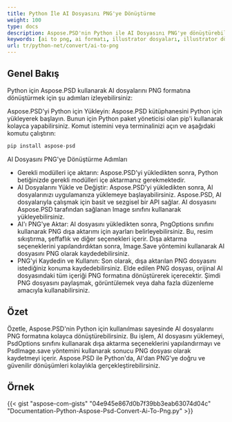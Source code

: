 ```yaml
---
title: Python İle AI Dosyasını PNG'ye Dönüştürme
weight: 100
type: docs
description: Aspose.PSD'nin Python ile AI Dosyasını PNG'ye dönüştürebileceğini kontrol edin.
keywords: [ai to png, ai formatı, illustrator dosyaları, illustrator dönüştürme, png, psd api, python, kod örneği]
url: tr/python-net/convert/ai-to-png
---
```


## **Genel Bakış**
Python için Aspose.PSD kullanarak AI dosyalarını PNG formatına dönüştürmek için şu adımları izleyebilirsiniz:

Aspose.PSD'yi Python için Yükleyin: Aspose.PSD kütüphanesini Python için yükleyerek başlayın. Bunun için Python paket yöneticisi olan pip'i kullanarak kolayca yapabilirsiniz. Komut istemini veya terminalinizi açın ve aşağıdaki komutu çalıştırın:

```python
pip install aspose-psd
```

AI Dosyasını PNG'ye Dönüştürme Adımları

- Gerekli modülleri içe aktarın: Aspose.PSD'yi yükledikten sonra, Python betiğinizde gerekli modülleri içe aktarmanız gerekmektedir.
- AI Dosyalarını Yükle ve Değiştir: Aspose.PSD'yi yükledikten sonra, AI dosyalarınızı uygulamanıza yüklemeye başlayabilirsiniz. Aspose.PSD, AI dosyalarıyla çalışmak için basit ve sezgisel bir API sağlar. AI dosyasını Aspose.PSD tarafından sağlanan Image sınıfını kullanarak yükleyebilirsiniz.
- AI'ı PNG'ye Aktar: AI dosyasını yükledikten sonra, PngOptions sınıfını kullanarak PNG dışa aktarımı için ayarları belirleyebilirsiniz. Bu, resim sıkıştırma, şeffaflık ve diğer seçenekleri içerir. Dışa aktarma seçeneklerini yapılandırdıktan sonra, Image.Save yöntemini kullanarak AI dosyasını PNG olarak kaydedebilirsiniz.
- PNG'yi Kaydedin ve Kullanın: Son olarak, dışa aktarılan PNG dosyasını istediğiniz konuma kaydedebilirsiniz. Elde edilen PNG dosyası, orijinal AI dosyasındaki tüm içeriği PNG formatına dönüştürerek içerecektir. Şimdi PNG dosyasını paylaşmak, görüntülemek veya daha fazla düzenleme amacıyla kullanabilirsiniz.

## **Özet**
Özetle, Aspose.PSD'nin Python için kullanılması sayesinde AI dosyalarını PNG formatına kolayca dönüştürebilirsiniz. Bu işlem, AI dosyasını yüklemeyi, PsdOptions sınıfını kullanarak dışa aktarma seçeneklerini yapılandırmayı ve PsdImage.save yöntemini kullanarak sonucu PNG dosyası olarak kaydetmeyi içerir. Aspose.PSD ile Python'da, AI'dan PNG'ye doğru ve güvenilir dönüşümleri kolaylıkla gerçekleştirebilirsiniz.

## **Örnek**
{{< gist "aspose-com-gists" "04e945e867d0b7f39bb3eab63074d04c" "Documentation-Python-Aspose-Psd-Convert-Ai-To-Png.py" >}}
